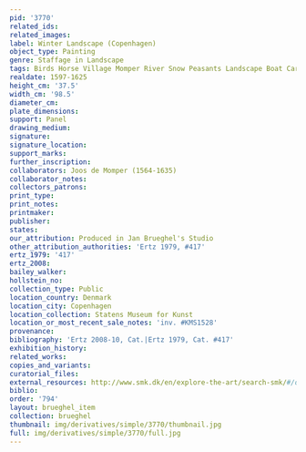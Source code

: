 ```yaml
---
pid: '3770'
related_ids: 
related_images: 
label: Winter Landscape (Copenhagen)
object_type: Painting
genre: Staffage in Landscape
tags: Birds Horse Village Momper River Snow Peasants Landscape Boat Cart
realdate: 1597-1625
height_cm: '37.5'
width_cm: '98.5'
diameter_cm: 
plate_dimensions: 
support: Panel
drawing_medium: 
signature: 
signature_location: 
support_marks: 
further_inscription: 
collaborators: Joos de Momper (1564-1635)
collaborator_notes: 
collectors_patrons: 
print_type: 
print_notes: 
printmaker: 
publisher: 
states: 
our_attribution: Produced in Jan Brueghel's Studio
other_attribution_authorities: 'Ertz 1979, #417'
ertz_1979: '417'
ertz_2008: 
bailey_walker: 
hollstein_no: 
collection_type: Public
location_country: Denmark
location_city: Copenhagen
location_collection: Statens Museum for Kunst
location_or_most_recent_sale_notes: 'inv. #KMS1528'
provenance: 
bibliography: 'Ertz 2008-10, Cat.|Ertz 1979, Cat. #417'
exhibition_history: 
related_works: 
copies_and_variants: 
curatorial_files: 
external_resources: http://www.smk.dk/en/explore-the-art/search-smk/#/detail/KMS1528
biblio: 
order: '794'
layout: brueghel_item
collection: brueghel
thumbnail: img/derivatives/simple/3770/thumbnail.jpg
full: img/derivatives/simple/3770/full.jpg
---
```

